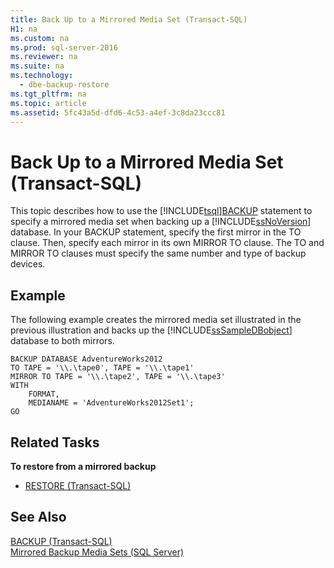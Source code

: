 ```yaml
---
title: Back Up to a Mirrored Media Set (Transact-SQL)
H1: na
ms.custom: na
ms.prod: sql-server-2016
ms.reviewer: na
ms.suite: na
ms.technology: 
  - dbe-backup-restore
ms.tgt_pltfrm: na
ms.topic: article
ms.assetid: 5fc43a5d-dfd6-4c53-a4ef-3c8da23ccc81
---
```

# Back Up to a Mirrored Media Set (Transact-SQL)
  This topic describes how to use the [!INCLUDE[tsql](../../Topics/TopicNameContainA/includes/tsql_md.md)][BACKUP](../Topic/BACKUP%20\(Transact-SQL\).md) statement to specify a mirrored media set when backing up a [!INCLUDE[ssNoVersion](../../Topics/TopicNameContainA/includes/ssNoVersion_md.md)] database. In your BACKUP statement, specify the first mirror in the TO clause. Then, specify each mirror in its own MIRROR TO clause. The TO and MIRROR TO clauses must specify the same number and type of backup devices.  
  
## Example  
 The following example creates the mirrored media set illustrated in the previous illustration and backs up the [!INCLUDE[ssSampleDBobject](../../Topics/TopicNameContainA/includes/ssSampleDBobject_md.md)] database to both mirrors.  
  
```  
BACKUP DATABASE AdventureWorks2012  
TO TAPE = '\\.\tape0', TAPE = '\\.\tape1'  
MIRROR TO TAPE = '\\.\tape2', TAPE = '\\.\tape3'  
WITH  
    FORMAT,  
    MEDIANAME = 'AdventureWorks2012Set1';  
GO  
```  
  
## Related Tasks  
 **To restore from a mirrored backup**  
  
-   [RESTORE &#40;Transact-SQL&#41;](../Topic/RESTORE%20\(Transact-SQL\).md)  
  
## See Also  
 [BACKUP &#40;Transact-SQL&#41;](../Topic/BACKUP%20\(Transact-SQL\).md)   
 [Mirrored Backup Media Sets &#40;SQL Server&#41;](../../Topics/TopicNameNotContainA/Mirrored-Backup-Media-Sets--SQL-Server-.md)  
  
  
